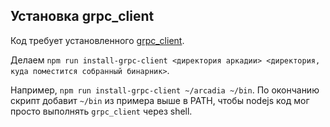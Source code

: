 ## Установка grpc_client

Код требует установленного [grpc_client](https://a.yandex-team.ru/arcadia/apphost/tools/grpc_client).

Делаем `npm run install-grpc-client <директория аркадии> <директория, куда поместится собранный бинарник>`.

Например, `npm run install-grpc-client ~/arcadia ~/bin`.
По окончанию скрипт добавит `~/bin` из примера выше в PATH, чтобы nodejs код мог просто выполнять `grpc_client` через shell.
